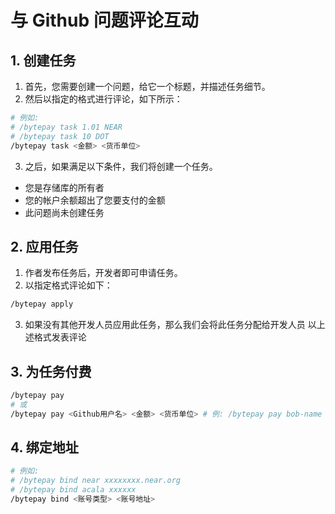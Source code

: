 # 与 Github 问题评论互动

## 1. 创建任务

1) 首先，您需要创建一个问题，给它一个标题，并描述任务细节。
2) 然后以指定的格式进行评论，如下所示：

```bash
# 例如: 
# /bytepay task 1.01 NEAR
# /bytepay task 10 DOT
/bytepay task <金额> <货币单位>
```

3) 之后，如果满足以下条件，我们将创建一个任务。

- 您是存储库的所有者
- 您的帐户余额超出了您要支付的金额
- 此问题尚未创建任务

## 2. 应用任务

1) 作者发布任务后，开发者即可申请任务。
2) 以指定格式评论如下：

```bash
/bytepay apply
```

3) 如果没有其他开发人员应用此任务，那么我们会将此任务分配给开发人员
   以上述格式发表评论

## 3. 为任务付费

```bash
/bytepay pay
# 或
/bytepay pay <Github用户名> <金额> <货币单位> # 例: /bytepay pay bob-name 10 DOT
```

## 4. 绑定地址

```bash
# 例如:
# /bytepay bind near xxxxxxxx.near.org
# /bytepay bind acala xxxxxx
/bytepay bind <账号类型> <账号地址>
```
